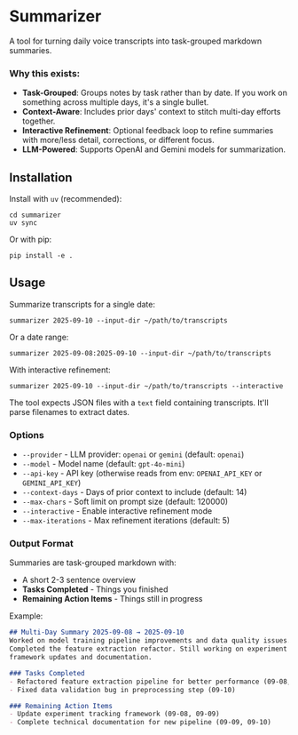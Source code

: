 # Summarizer

A tool for turning daily voice transcripts into task-grouped markdown summaries.

### Why this exists:

- **Task-Grouped**: Groups notes by task rather than by date. If you work on something across multiple days, it's a single bullet.
- **Context-Aware**: Includes prior days' context to stitch multi-day efforts together.
- **Interactive Refinement**: Optional feedback loop to refine summaries with more/less detail, corrections, or different focus.
- **LLM-Powered**: Supports OpenAI and Gemini models for summarization.

## Installation

Install with `uv` (recommended):

```shell
cd summarizer
uv sync
```

Or with pip:

```shell
pip install -e .
```

## Usage

Summarize transcripts for a single date:

```shell
summarizer 2025-09-10 --input-dir ~/path/to/transcripts
```

Or a date range:

```shell
summarizer 2025-09-08:2025-09-10 --input-dir ~/path/to/transcripts
```

With interactive refinement:

```shell
summarizer 2025-09-10 --input-dir ~/path/to/transcripts --interactive
```

The tool expects JSON files with a `text` field containing transcripts. It'll parse filenames to extract dates.

### Options

- `--provider` - LLM provider: `openai` or `gemini` (default: `openai`)
- `--model` - Model name (default: `gpt-4o-mini`)
- `--api-key` - API key (otherwise reads from env: `OPENAI_API_KEY` or `GEMINI_API_KEY`)
- `--context-days` - Days of prior context to include (default: 14)
- `--max-chars` - Soft limit on prompt size (default: 120000)
- `--interactive` - Enable interactive refinement mode
- `--max-iterations` - Max refinement iterations (default: 5)

### Output Format

Summaries are task-grouped markdown with:
- A short 2-3 sentence overview
- **Tasks Completed** - Things you finished
- **Remaining Action Items** - Things still in progress

Example:

```markdown
## Multi-Day Summary 2025-09-08 → 2025-09-10
Worked on model training pipeline improvements and data quality issues. 
Completed the feature extraction refactor. Still working on experiment 
framework updates and documentation.

### Tasks Completed
- Refactored feature extraction pipeline for better performance (09-08, 09-09)
- Fixed data validation bug in preprocessing step (09-10)

### Remaining Action Items
- Update experiment tracking framework (09-08, 09-09)
- Complete technical documentation for new pipeline (09-09, 09-10)
```
